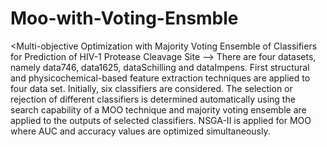 # Moo-with-Voting-Ensmble
<Multi-objective Optimization with Majority Voting Ensemble of Classifiers for Prediction of HIV-1 Protease Cleavage Site -->
There are four datasets, namely data746, data1625, dataSchilling and dataImpens. First structural and physicochemical-based feature extraction techniques are applied to four data set. Initially, six classifiers are considered. The selection or rejection of different classifiers is determined automatically using the search capability of a MOO technique and majority voting ensemble are applied to the outputs
of selected classifiers. NSGA-II is applied for MOO where AUC and accuracy values are optimized simultaneously.
